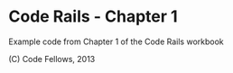 Code Rails - Chapter 1
====================

Example code from Chapter 1 of the Code Rails workbook

(C) Code Fellows, 2013

